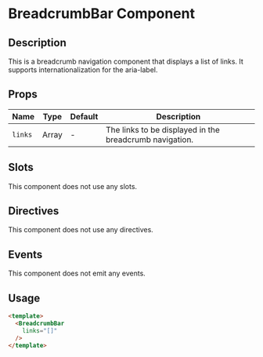 # BreadcrumbBar Component

## Description

This is a breadcrumb navigation component that displays a list of links. It supports internationalization for the aria-label.

## Props

| Name | Type | Default | Description |
| ---- | ---- | ------- | ----------- |
| `links` | Array | - | The links to be displayed in the breadcrumb navigation. |

## Slots

This component does not use any slots.

## Directives

This component does not use any directives.

## Events

This component does not emit any events.

## Usage

```html
<template>
  <BreadcrumbBar
    links="[]"
  />
</template>
```

